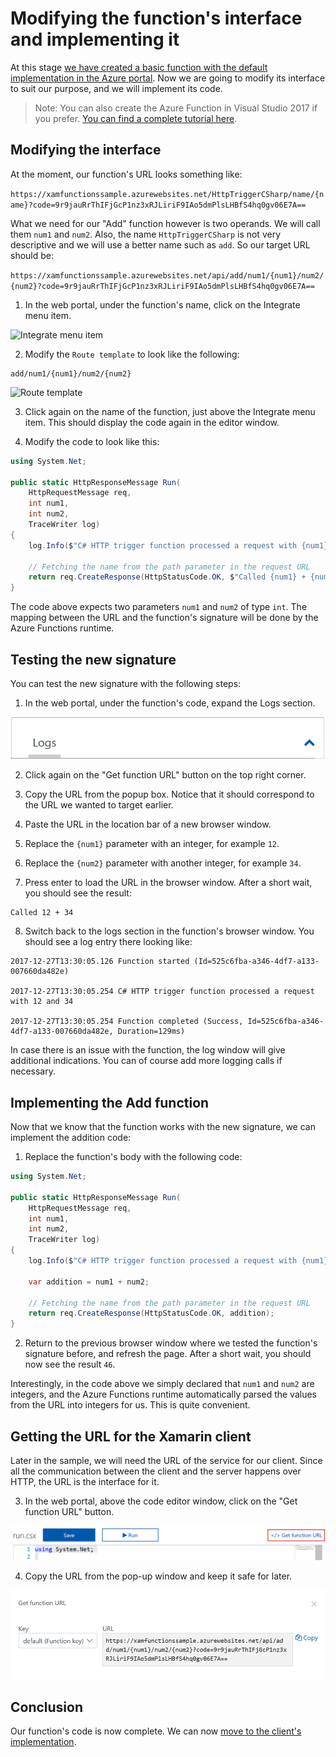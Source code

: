 # Modifying the function's interface and implementing it

At this stage [we have created a basic function with the default implementation in the Azure portal](./creating.md). Now we are going to modify its interface to suit our purpose, and we will implement its code.

> Note: You can also create the Azure Function in Visual Studio 2017 if you prefer. [You can find a complete tutorial here](./creatingvs.md).

## Modifying the interface

At the moment, our function's URL looks something like:

```https://xamfunctionssample.azurewebsites.net/HttpTriggerCSharp/name/{name}?code=9r9jauRrThIFjGcP1nz3xRJLiriF9IAo5dmPlsLHBfS4hq0gv06E7A==```

What we need for our "Add" function however is two operands. We will call them ```num1``` and ```num2```. Also, the name ```HttpTriggerCSharp``` is not very descriptive and we will use a better name such as ```add```. So our target URL should be:

```https://xamfunctionssample.azurewebsites.net/api/add/num1/{num1}/num2/{num2}?code=9r9jauRrThIFjGcP1nz3xRJLiriF9IAo5dmPlsLHBfS4hq0gv06E7A==```

1. In the web portal, under the function's name, click on the Integrate menu item.

![Integrate menu item](./Img/2017-12-25_12-24-48.png)

2. Modify the ```Route template``` to look like the following:

```
add/num1/{num1}/num2/{num2}
```

![Route template](./Img/2017-12-25_12-25-55.png)

3. Click again on the name of the function, just above the Integrate menu item. This should display the code again in the editor window.

4. Modify the code to look like this:

```CS
using System.Net;

public static HttpResponseMessage Run(
    HttpRequestMessage req, 
    int num1,
    int num2,
    TraceWriter log)
{
    log.Info($"C# HTTP trigger function processed a request with {num1} and {num2}");

    // Fetching the name from the path parameter in the request URL
    return req.CreateResponse(HttpStatusCode.OK, $"Called {num1} + {num2}" );
}
```

The code above expects two parameters ```num1``` and ```num2``` of type ```int```. The mapping between the URL and the function's signature will be done by the Azure Functions runtime. 

## Testing the new signature

You can test the new signature with the following steps:

1. In the web portal, under the function's code, expand the Logs section.

![Logs](./Img/2017-12-27_14-26-46.png)

2. Click again on the "Get function URL" button on the top right corner.

3. Copy the URL from the popup box. Notice that it should correspond to the URL we wanted to target earlier.

4. Paste the URL in the location bar of a new browser window.

5. Replace the ```{num1}``` parameter with an integer, for example ```12```.

6. Replace the ```{num2}``` parameter with another integer, for example ```34```.

7. Press enter to load the URL in the browser window. After a short wait, you should see the result:

```
Called 12 + 34
```

8. Switch back to the logs section in the function's browser window. You should see a log entry there looking like:

```
2017-12-27T13:30:05.126 Function started (Id=525c6fba-a346-4df7-a133-007660da482e)

2017-12-27T13:30:05.254 C# HTTP trigger function processed a request with 12 and 34

2017-12-27T13:30:05.254 Function completed (Success, Id=525c6fba-a346-4df7-a133-007660da482e, Duration=129ms)
```

In case there is an issue with the function, the log window will give additional indications. You can of course add more logging calls if necessary.

## Implementing the Add function

Now that we know that the function works with the new signature, we can implement the addition code:

1. Replace the function's body with the following code:

```CS
using System.Net;

public static HttpResponseMessage Run(
    HttpRequestMessage req, 
    int num1,
    int num2,
    TraceWriter log)
{
    log.Info($"C# HTTP trigger function processed a request with {num1} and {num2}");

    var addition = num1 + num2;

    // Fetching the name from the path parameter in the request URL
    return req.CreateResponse(HttpStatusCode.OK, addition);
}
```

2. Return to the previous browser window where we tested the function's signature before, and refresh the page. After a short wait, you should now see the result ```46```.

Interestingly, in the code above we simply declared that ```num1``` and ```num2``` are integers, and the Azure Functions runtime automatically parsed the values from the URL into integers for us. This is quite convenient.

## Getting the URL for the Xamarin client

Later in the sample, we will need the URL of the service for our client. Since all the communication between the client and the server happens over HTTP, the URL is the interface for it.

3. In the web portal, above the code editor window, click on the "Get function URL" button.

![Get function URL](./Img/2017-12-25_12-22-15.png)

4. Copy the URL from the pop-up window and keep it safe for later.

![Function URL](./Img/2018-01-03_14-40-53.png)

## Conclusion

Our function's code is now complete. We can now [move to the client's implementation](./firstclient.md).


